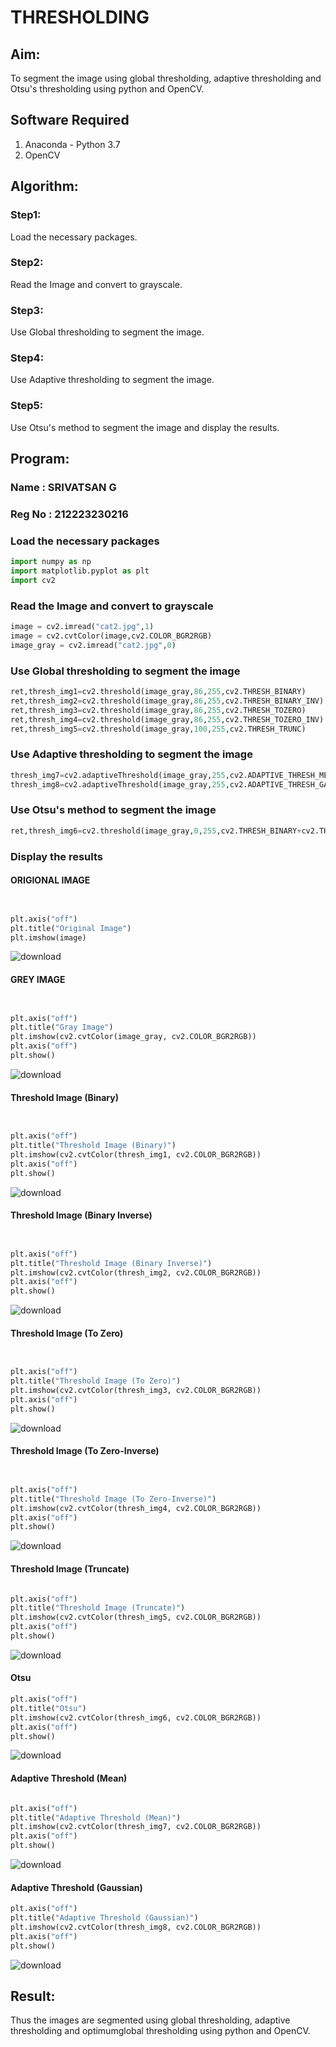 # THRESHOLDING
## Aim:
To segment the image using global thresholding, adaptive thresholding and Otsu's thresholding using python and OpenCV.

## Software Required
1. Anaconda - Python 3.7
2. OpenCV

## Algorithm:

### Step1:
Load the necessary packages.

### Step2:
Read the Image and convert to grayscale.

### Step3:
Use Global thresholding to segment the image.

### Step4:
Use Adaptive thresholding to segment the image.

### Step5:
Use Otsu's method to segment the image and display the results.

## Program:

### Name : SRIVATSAN G
### Reg No : 212223230216

### Load the necessary packages

```py
import numpy as np
import matplotlib.pyplot as plt
import cv2
```
### Read the Image and convert to grayscale
```py
image = cv2.imread("cat2.jpg",1)
image = cv2.cvtColor(image,cv2.COLOR_BGR2RGB)
image_gray = cv2.imread("cat2.jpg",0)
```
### Use Global thresholding to segment the image
```py
ret,thresh_img1=cv2.threshold(image_gray,86,255,cv2.THRESH_BINARY)
ret,thresh_img2=cv2.threshold(image_gray,86,255,cv2.THRESH_BINARY_INV)
ret,thresh_img3=cv2.threshold(image_gray,86,255,cv2.THRESH_TOZERO)
ret,thresh_img4=cv2.threshold(image_gray,86,255,cv2.THRESH_TOZERO_INV)
ret,thresh_img5=cv2.threshold(image_gray,100,255,cv2.THRESH_TRUNC)
```
### Use Adaptive thresholding to segment the image
```py
thresh_img7=cv2.adaptiveThreshold(image_gray,255,cv2.ADAPTIVE_THRESH_MEAN_C,cv2.THRESH_BINARY,11,2)
thresh_img8=cv2.adaptiveThreshold(image_gray,255,cv2.ADAPTIVE_THRESH_GAUSSIAN_C,cv2.THRESH_BINARY,11,2)
```
### Use Otsu's method to segment the image 
```py
ret,thresh_img6=cv2.threshold(image_gray,0,255,cv2.THRESH_BINARY+cv2.THRESH_OTSU)
```
### Display the results
#### ORIGIONAL IMAGE
```py


plt.axis("off")
plt.title("Original Image")
plt.imshow(image)

```
![download](https://github.com/user-attachments/assets/2f62a0a8-1c57-4935-8ec9-a40cce3418dd)

#### GREY IMAGE
```py


plt.axis("off")
plt.title("Gray Image")
plt.imshow(cv2.cvtColor(image_gray, cv2.COLOR_BGR2RGB))
plt.axis("off")
plt.show()
```

![download](https://github.com/user-attachments/assets/4b16905e-36c6-438a-adcf-395f0b8870f9)

#### Threshold Image (Binary)
```py


plt.axis("off")
plt.title("Threshold Image (Binary)")
plt.imshow(cv2.cvtColor(thresh_img1, cv2.COLOR_BGR2RGB))
plt.axis("off")
plt.show()

```

![download](https://github.com/user-attachments/assets/24b3d8c3-b65b-427a-9861-0591ad8c74dd)


#### Threshold Image (Binary Inverse)
```py


plt.axis("off")
plt.title("Threshold Image (Binary Inverse)")
plt.imshow(cv2.cvtColor(thresh_img2, cv2.COLOR_BGR2RGB))
plt.axis("off")
plt.show()

```
![download](https://github.com/user-attachments/assets/3e5e0eb3-5e8d-49fd-84ef-b7f1f1afb213)


#### Threshold Image (To Zero)
```py


plt.axis("off")
plt.title("Threshold Image (To Zero)")
plt.imshow(cv2.cvtColor(thresh_img3, cv2.COLOR_BGR2RGB))
plt.axis("off")
plt.show()

```
![download](https://github.com/user-attachments/assets/b7c813ce-7f7c-4ad4-8198-5259fc914961)

#### Threshold Image (To Zero-Inverse)
```py


plt.axis("off")
plt.title("Threshold Image (To Zero-Inverse)")
plt.imshow(cv2.cvtColor(thresh_img4, cv2.COLOR_BGR2RGB))
plt.axis("off")
plt.show()

```

![download](https://github.com/user-attachments/assets/55ab3769-c604-44ed-843d-1eb21087fdd5)

#### Threshold Image (Truncate)
```py

plt.axis("off")
plt.title("Threshold Image (Truncate)")
plt.imshow(cv2.cvtColor(thresh_img5, cv2.COLOR_BGR2RGB))
plt.axis("off")
plt.show()

```
![download](https://github.com/user-attachments/assets/ff5a2b6e-4ddd-41af-88b4-511ee9fd7fb0)

#### Otsu
```py
plt.axis("off")
plt.title("Otsu")
plt.imshow(cv2.cvtColor(thresh_img6, cv2.COLOR_BGR2RGB))
plt.axis("off")
plt.show()

```
![download](https://github.com/user-attachments/assets/8dba6dfc-b4e0-42e2-92cc-4b2b615b099a)

#### Adaptive Threshold (Mean)
```py

plt.axis("off")
plt.title("Adaptive Threshold (Mean)")
plt.imshow(cv2.cvtColor(thresh_img7, cv2.COLOR_BGR2RGB))
plt.axis("off")
plt.show()

```
![download](https://github.com/user-attachments/assets/e6a08793-5f76-45b8-896f-a0c0520289b4)


#### Adaptive Threshold (Gaussian)
```py
plt.axis("off")
plt.title("Adaptive Threshold (Gaussian)")
plt.imshow(cv2.cvtColor(thresh_img8, cv2.COLOR_BGR2RGB))
plt.axis("off")
plt.show()

```
![download](https://github.com/user-attachments/assets/e1effc67-e0bc-4b49-a133-2ab5f90bb125)

## Result:
Thus the images are segmented using global thresholding, adaptive thresholding and optimumglobal thresholding using python and OpenCV.
